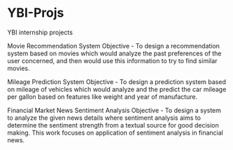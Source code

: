 # YBI-Projs
YBI internship projects

Movie Recommendation System
Objective - To design a recommendation system based on movies which would analyze the past preferences of the user concerned, and then would use this information to try to find similar movies.

Mileage Prediction System
Objective - To design a prediction system based on mileage of vehicles which would analyze and the predict the car mileage per gallon based on features like weight and year of manufacture.

Financial Market News Sentiment Analysis
Objective - To design a system to analyze the given news details where sentiment analysis aims to determine the sentiment strength from a textual source for good decision making. This work focuses on application of sentiment analysis in financial news. 
